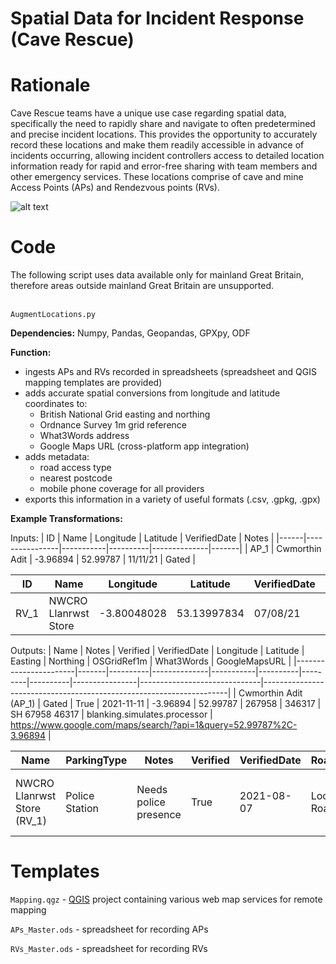 # Spatial Data for Incident Response (Cave Rescue)



# Rationale

Cave Rescue teams have a unique use case regarding spatial data, specifically the need to rapidly share and navigate to often predetermined and precise incident locations. This provides the opportunity to accurately record these locations and make them readily accessible in advance of incidents occurring, allowing incident controllers access to detailed location information ready for rapid and error-free sharing with team members and other emergency services. These locations comprise of cave and mine Access Points (APs) and Rendezvous points (RVs).

![alt text](https://github.com/EdwardALockhart/SpatialDataIncidentResponse/blob/main/Content/GoogleMap.png?raw=true)

# Code
The following script uses data available only for mainland Great Britain, therefore areas outside mainland Great Britain are unsupported.

\
```AugmentLocations.py```

**Dependencies:** Numpy, Pandas, Geopandas, GPXpy, ODF

**Function:**
- ingests APs and RVs recorded in spreadsheets (spreadsheet and QGIS mapping templates are provided)
- adds accurate spatial conversions from longitude and latitude coordinates to:
  - British National Grid easting and northing
  - Ordnance Survey 1m grid reference
  - What3Words address
  - Google Maps URL (cross-platform app integration)
- adds metadata:
  - road access type
  - nearest postcode
  - mobile phone coverage for all providers
- exports this information in a variety of useful formats (.csv, .gpkg, .gpx)

**Example Transformations:**

Inputs:
| ID   | Name           | Longitude | Latitude | VerifiedDate | Notes |
|------|----------------|-----------|----------|--------------|-------|
| AP_1 | Cwmorthin Adit | -3.96894  | 52.99787 | 11/11/21     | Gated |

| ID   | Name                 | Longitude   | Latitude    | VerifiedDate | ParkingType    | Notes                                                                                               |
|------|----------------------|-------------|-------------|--------------|----------------|-----------------------------------------------------------------------------------------------------|
| RV_1 | NWCRO Llanrwst Store | -3.80048028 | 53.13997834 | 07/08/21     | Police Station | Needs police presence |

Outputs:
| Name                  | Notes | Verified | VerifiedDate | Longitude | Latitude | Easting | Northing | OSGridRef1m    | What3Words                   | GoogleMapsURL                                                       |
|-----------------------|-------|----------|--------------|-----------|----------|---------|----------|----------------|------------------------------|---------------------------------------------------------------------|
| Cwmorthin Adit (AP_1) | Gated | True     | 2021-11-11   | -3.96894  | 52.99787 | 267958  | 346317   | SH 67958 46317 | blanking.simulates.processor | https://www.google.com/maps/search/?api=1&query=52.99787%2C-3.96894 |

| Name                        | ParkingType    | Notes                                                                                               | Verified | VerifiedDate | RoadAccessType    | Postcode | MobileCoverage                                          | Longitude   | Latitude    | Easting | Northing | OSGridRef1m    | What3Words           | GoogleMapsURL                                                             |
|-----------------------------|----------------|-----------------------------------------------------------------------------------------------------|----------|--------------|-------------------|----------|---------------------------------------------------------|-------------|-------------|---------|----------|----------------|----------------------|---------------------------------------------------------------------------|
| NWCRO Llanrwst Store (RV_1) | Police Station | Needs police presence | True     | 2021-08-07   | Local Access Road | LL260DF  | EE (Green), Three (Green), Vodafone (Green), O2 (Green) | -3.80048028 | 53.13997834 | 279659  | 361827   | SH 79659 61827 | saying.lousy.elevate | https://www.google.com/maps/search/?api=1&query=53.13997834%2C-3.80048028 |



# Templates

```Mapping.qgz``` - [QGIS](https://qgis.org/en/site/) project containing various web map services for remote mapping

```APs_Master.ods``` - spreadsheet for recording APs

```RVs_Master.ods``` - spreadsheet for recording RVs
